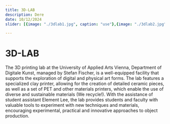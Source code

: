```yaml
---
title: 3D-LAB
description: Dere
date: 10/12/2024
slider: [{image: "./3dlab1.jpg", caption: "use"},{image: "./3dlab2.jpg",caption: "experiment"},{image: "./3dlab3.jpg",caption: "recycle"},]

---
```

# 3D-LAB

The 3D printing lab at the University of Applied Arts Vienna, Department of Digitale Kunst, managed by Stefan Fischer, is a well-equipped facility that supports the exploration of digital and physical art forms. The lab features a specialized clay printer, allowing for the creation of detailed ceramic pieces, as well as a set of PET and other materials printers, which enable the use of diverse and sustainable materials (We recycle!). With the assistance of student assistant Element Lee, the lab provides students and faculty with valuable tools to experiment with new techniques and materials, encouraging experimental, practical and innovative approaches to object production.
